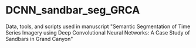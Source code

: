 # DCNN_sandbar_seg_GRCA
Data, tools, and scripts used in manuscript "Semantic Segmentation of Time Series Imagery using Deep Convolutional Neural Networks: A Case Study of Sandbars in Grand Canyon"
